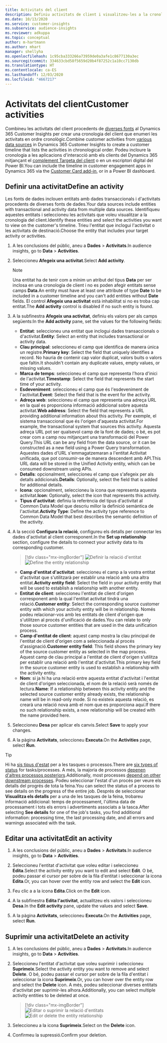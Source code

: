 ```yaml
---
title: Activitats del client
description: Definiu activitats de client i visualitzeu-les a la cronologia del client.
ms.date: 10/13/2020
ms.service: customer-insights
ms.subservice: audience-insights
ms.reviewer: adkuppa
ms.topic: conceptual
author: m-hartmann
ms.author: mhart
manager: shellyha
ms.openlocfilehash: 1c95cba333266a73959de0a3afe1c8677130a3ec
ms.sourcegitcommit: 334633cbd58f5659d20b4f87252c1a10cc7130db
ms.translationtype: HT
ms.contentlocale: ca-ES
ms.lasthandoff: 12/03/2020
ms.locfileid: "4667217"
---
```

# <a name="customer-activities"></a><span data-ttu-id="11842-103">Activitats del client</span><span class="sxs-lookup"><span data-stu-id="11842-103">Customer activities</span></span>

<span data-ttu-id="11842-104">Combineu les activitats del client procedents de [diverses fonts](data-sources.md) al Dynamics 365 Customer Insights per crear una cronologia del client que enumeri les activitats en ordre cronològic.</span><span class="sxs-lookup"><span data-stu-id="11842-104">Combine customer activities from [various data sources](data-sources.md) in Dynamics 365 Customer Insights to create a customer timeline that lists the activities in chronological order.</span></span> <span data-ttu-id="11842-105">Podeu incloure la cronologia a les aplicacions d'interacció amb els clients del Dynamics 365 mitjançant el [complement Targeta del client](customer-card-add-in.md) o en un escriptori digital del Power BI.</span><span class="sxs-lookup"><span data-stu-id="11842-105">You can include the timeline in customer engagement apps in Dynamics 365 via the [Customer Card add-in](customer-card-add-in.md), or in a Power BI dashboard.</span></span>

## <a name="define-an-activity"></a><span data-ttu-id="11842-106">Definir una activitat</span><span class="sxs-lookup"><span data-stu-id="11842-106">Define an activity</span></span>

<span data-ttu-id="11842-107">Les fonts de dades inclouen entitats amb dades transaccionals i d'activitats procedents de diverses fonts de dades.</span><span class="sxs-lookup"><span data-stu-id="11842-107">Your data sources include entities with transactional and activity data from multiple data sources.</span></span> <span data-ttu-id="11842-108">Identifiqueu aquestes entitats i seleccioneu les activitats que voleu visualitzar a la cronologia del client.</span><span class="sxs-lookup"><span data-stu-id="11842-108">Identify these entities and select the activities you want to view on the customer's timeline.</span></span> <span data-ttu-id="11842-109">Trieu l'entitat que inclogui l'activitat o les activitats de destinació.</span><span class="sxs-lookup"><span data-stu-id="11842-109">Choose the entity that includes your target activity or activities.</span></span>

1. <span data-ttu-id="11842-110">A les conclusions del públic, aneu a **Dades** > **Activitats**.</span><span class="sxs-lookup"><span data-stu-id="11842-110">In audience insights, go to **Data** > **Activities**.</span></span>

1. <span data-ttu-id="11842-111">Seleccioneu **Afegeix una activitat**.</span><span class="sxs-lookup"><span data-stu-id="11842-111">Select **Add activity**.</span></span>

   > [!NOTE]
   > <span data-ttu-id="11842-112">Una entitat ha de tenir com a mínim un atribut del tipus **Data** per ser inclosa en una cronologia de client i no es poden afegir entitats sense camps **Data**.</span><span class="sxs-lookup"><span data-stu-id="11842-112">An entity must have at least one attribute of type **Date** to be included in a customer timeline and you can't add entities without **Date** fields.</span></span> <span data-ttu-id="11842-113">El control **Afegeix una activitat** està inhabilitat si no es troba cap entitat.</span><span class="sxs-lookup"><span data-stu-id="11842-113">The **Add activity** control is disabled if no such entity is found.</span></span>

1. <span data-ttu-id="11842-114">A la subfinestra **Afegeix una activitat**, definiu els valors per als camps següents:</span><span class="sxs-lookup"><span data-stu-id="11842-114">In the **Add activity** pane, set the values for the following fields:</span></span>

   - <span data-ttu-id="11842-115">**Entitat**: seleccioneu una entitat que inclogui dades transaccionals o d'activitat.</span><span class="sxs-lookup"><span data-stu-id="11842-115">**Entity**: Select an entity that includes transactional or activity data.</span></span>
   - <span data-ttu-id="11842-116">**Clau principal**: seleccioneu el camp que identifica de manera única un registre.</span><span class="sxs-lookup"><span data-stu-id="11842-116">**Primary key**: Select the field that uniquely identifies a record.</span></span> <span data-ttu-id="11842-117">No hauria de contenir cap valor duplicat, valors buits o valors que faltin.</span><span class="sxs-lookup"><span data-stu-id="11842-117">It shouldn't contain any duplicate values, empty values, or missing values.</span></span>
   - <span data-ttu-id="11842-118">**Marca de temps**: seleccioneu el camp que representa l'hora d'inici de l'activitat.</span><span class="sxs-lookup"><span data-stu-id="11842-118">**Timestamp**: Select the field that represents the start time of your activity.</span></span>
   - <span data-ttu-id="11842-119">**Esdeveniment**: seleccioneu el camp que és l'esdeveniment de l'activitat.</span><span class="sxs-lookup"><span data-stu-id="11842-119">**Event**: Select the field that is the event for the activity.</span></span>
   - <span data-ttu-id="11842-120">**Adreça web**: seleccioneu el camp que representa una adreça URL en la qual es proporciona informació addicional sobre aquesta activitat.</span><span class="sxs-lookup"><span data-stu-id="11842-120">**Web address**: Select the field that represents a URL providing additional information about this activity.</span></span> <span data-ttu-id="11842-121">Per exemple, el sistema transaccional que és l'origen d'aquesta activitat.</span><span class="sxs-lookup"><span data-stu-id="11842-121">For example, the transactional system that sources this activity.</span></span> <span data-ttu-id="11842-122">Aquesta adreça URL pot ser qualsevol camp de la font de dades; o bé, es pot crear com a camp nou mitjançant una transformació del Power Query.</span><span class="sxs-lookup"><span data-stu-id="11842-122">This URL can be any field from the data source, or it can be constructed as a new field using a Power Query transformation.</span></span> <span data-ttu-id="11842-123">Aquestes dades d'URL s'emmagatzemaran a l'entitat Activitat unificada, que pot consumir-se de manera descendent amb API.</span><span class="sxs-lookup"><span data-stu-id="11842-123">This URL data will be stored in the Unified Activity entity, which can be consumed downstream using APIs.</span></span>
   - <span data-ttu-id="11842-124">**Detalls**: opcionalment, seleccioneu el camp que s'afegeix per als detalls addicionals.</span><span class="sxs-lookup"><span data-stu-id="11842-124">**Details**: Optionally, select the field that is added for additional details.</span></span>
   - <span data-ttu-id="11842-125">**Icona**: opcionalment, seleccioneu la icona que representa aquesta activitat.</span><span class="sxs-lookup"><span data-stu-id="11842-125">**Icon**: Optionally, select the icon that represents this activity.</span></span>
   - <span data-ttu-id="11842-126">**Tipus d'activitat**: definiu la referència del tipus d'activitat al Common Data Model que descriu millor la definició semàntica de l'activitat.</span><span class="sxs-lookup"><span data-stu-id="11842-126">**Activity Type**: Define the activity type reference to Common Data Model that best describes the semantic definition of the activity.</span></span>

1. <span data-ttu-id="11842-127">A la secció **Configura la relació**, configureu els detalls per connectar les dades d'activitat al client corresponent.</span><span class="sxs-lookup"><span data-stu-id="11842-127">In the **Set up relationship** section, configure the details to connect your activity data to its corresponding customer.</span></span>

   > [!div class="mx-imgBorder"]
   > <span data-ttu-id="11842-128">![Definir la relació d'entitat](media/activities-entities-define.png "Definir la relació d'entitat")</span><span class="sxs-lookup"><span data-stu-id="11842-128">![Define the entity relationship](media/activities-entities-define.png "Define the entity relationship")</span></span>

    - <span data-ttu-id="11842-129">**Camp d'entitat d'activitat**: seleccioneu el camp a la vostra entitat d'activitat que s'utilitzarà per establir una relació amb una altra entitat.</span><span class="sxs-lookup"><span data-stu-id="11842-129">**Activity entity field**: Select the field in your activity entity that will be used to establish a relationship with another entity.</span></span>
    - <span data-ttu-id="11842-130">**Entitat de client**: seleccioneu l'entitat de client d'origen corresponent amb la qual l'entitat activitat tindrà una relació.</span><span class="sxs-lookup"><span data-stu-id="11842-130">**Customer entity**: Select the corresponding source customer entity with which your activity entity will be in relationship.</span></span> <span data-ttu-id="11842-131">Només podeu relacionar-vos amb les entitats de client d'origen que s'utilitzen al procés d'unificació de dades.</span><span class="sxs-lookup"><span data-stu-id="11842-131">You can relate to only those source customer entities that are used in the data unification process.</span></span>
    - <span data-ttu-id="11842-132">**Camp d'entitat de client**: aquest camp mostra la clau principal de l'entitat de client d'origen com a seleccionada al procés d'assignació.</span><span class="sxs-lookup"><span data-stu-id="11842-132">**Customer entity field**: This field shows the primary key of the source customer entity as selected in the map process.</span></span> <span data-ttu-id="11842-133">Aquest camp de clau principal a l'entitat de client d'origen s'utilitza per establir una relació amb l'entitat d'activitat.</span><span class="sxs-lookup"><span data-stu-id="11842-133">This primary key field in the source customer entity is used to establish a relationship with the activity entity.</span></span>
    - <span data-ttu-id="11842-134">**Nom**: si ja hi ha una relació entre aquesta entitat d'activitat i l'entitat de client d'origen seleccionada, el nom de la relació serà només de lectura.</span><span class="sxs-lookup"><span data-stu-id="11842-134">**Name**: If a relationship between this activity entity and the selected source customer entity already exists, the relationship name will be in read-only mode.</span></span> <span data-ttu-id="11842-135">Si no existeix aquesta relació, es crearà una relació nova amb el nom que es proporciona aquí.</span><span class="sxs-lookup"><span data-stu-id="11842-135">If there no such relationship exists, a new relationship will be created with the name provided here.</span></span>

1. <span data-ttu-id="11842-136">Seleccioneu **Desa** per aplicar els canvis.</span><span class="sxs-lookup"><span data-stu-id="11842-136">Select **Save** to apply your changes.</span></span>

1. <span data-ttu-id="11842-137">A la pàgina **Activitats**, seleccioneu **Executa**.</span><span class="sxs-lookup"><span data-stu-id="11842-137">On the **Activities** page, select **Run**.</span></span>

> [!TIP]
> <span data-ttu-id="11842-138">Hi ha [sis tipus d'estat](system.md#status-types) per a les tasques o processos.</span><span class="sxs-lookup"><span data-stu-id="11842-138">There are [six types of status](system.md#status-types) for tasks/processes.</span></span> <span data-ttu-id="11842-139">A més, la majoria de processos [depenen d'altres processos posteriors](system.md#refresh-policies).</span><span class="sxs-lookup"><span data-stu-id="11842-139">Additionally, most processes [depend on other downstream processes](system.md#refresh-policies).</span></span> <span data-ttu-id="11842-140">Podeu seleccionar l'estat d'un procés per veure els detalls del progrés de tota la feina.</span><span class="sxs-lookup"><span data-stu-id="11842-140">You can select the status of a process to see details on the progress of the entire job.</span></span> <span data-ttu-id="11842-141">Després de seleccionar **Visualitza els detalls** per a una de les tasques de la feina, trobareu informació addicional: temps de processament, l'última data de processament i tots els errors i advertiments associats a la tasca.</span><span class="sxs-lookup"><span data-stu-id="11842-141">After selecting **See details** for one of the job's tasks, you find additional information: processing time, the last processing date, and all errors and warnings associated with the task.</span></span>

## <a name="edit-an-activity"></a><span data-ttu-id="11842-142">Editar una activitat</span><span class="sxs-lookup"><span data-stu-id="11842-142">Edit an activity</span></span>

1. <span data-ttu-id="11842-143">A les conclusions del públic, aneu a **Dades** > **Activitats**.</span><span class="sxs-lookup"><span data-stu-id="11842-143">In audience insights, go to **Data** > **Activities**.</span></span>

2. <span data-ttu-id="11842-144">Seleccioneu l'entitat d'activitat que voleu editar i seleccioneu **Edita**.</span><span class="sxs-lookup"><span data-stu-id="11842-144">Select the activity entity you want to edit and select **Edit**.</span></span> <span data-ttu-id="11842-145">O bé, podeu passar el cursor per sobre de la fila d'entitat i seleccionar la icona **Edita**.</span><span class="sxs-lookup"><span data-stu-id="11842-145">Or, you can hover over the entity row and select the **Edit** icon.</span></span>

3. <span data-ttu-id="11842-146">Feu clic a a la icona **Edita**.</span><span class="sxs-lookup"><span data-stu-id="11842-146">Click on the **Edit** icon.</span></span>

4. <span data-ttu-id="11842-147">A la subfinestra **Edita l'activitat**, actualitzeu els valors i seleccioneu **Desa**.</span><span class="sxs-lookup"><span data-stu-id="11842-147">In the **Edit activity** pane, update the values and select **Save**.</span></span>

5. <span data-ttu-id="11842-148">A la pàgina **Activitats**, seleccioneu **Executa**.</span><span class="sxs-lookup"><span data-stu-id="11842-148">On the **Activities** page, select **Run**.</span></span>

## <a name="delete-an-activity"></a><span data-ttu-id="11842-149">Suprimir una activitat</span><span class="sxs-lookup"><span data-stu-id="11842-149">Delete an activity</span></span>

1. <span data-ttu-id="11842-150">A les conclusions del públic, aneu a **Dades** > **Activitats**.</span><span class="sxs-lookup"><span data-stu-id="11842-150">In audience insights, go to **Data** > **Activities**.</span></span>

2. <span data-ttu-id="11842-151">Seleccioneu l'entitat d'activitat que voleu suprimir i seleccioneu **Suprimeix**.</span><span class="sxs-lookup"><span data-stu-id="11842-151">Select the activity entity you want to remove and select **Delete**.</span></span> <span data-ttu-id="11842-152">O bé, podeu passar el cursor per sobre de la fila d'entitat i seleccionar la icona **Suprimeix**.</span><span class="sxs-lookup"><span data-stu-id="11842-152">Or, you can hover over the entity row and select the **Delete** icon.</span></span> <span data-ttu-id="11842-153">A més, podeu seleccionar diverses entitats d'activitat per suprimir-les alhora.</span><span class="sxs-lookup"><span data-stu-id="11842-153">Additionally, you can select multiple activity entities to be deleted at once.</span></span>
   > [!div class="mx-imgBorder"]
   > <span data-ttu-id="11842-154">![Editar o suprimir la relació d'entitats](media/activities-entities-edit-delete.png "Editar o suprimir la relació d'entitats")</span><span class="sxs-lookup"><span data-stu-id="11842-154">![Edit or delete the entity relationship](media/activities-entities-edit-delete.png "Edit or delete the entity relationship")</span></span>

3. <span data-ttu-id="11842-155">Seleccioneu a la icona **Suprimeix**.</span><span class="sxs-lookup"><span data-stu-id="11842-155">Select on the **Delete** icon.</span></span>

4. <span data-ttu-id="11842-156">Confirmeu la supressió.</span><span class="sxs-lookup"><span data-stu-id="11842-156">Confirm your deletion.</span></span>
